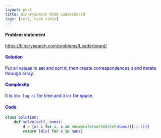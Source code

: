 ```yaml
---
layout: post
title: BinarySearch 0296 Leaderboard
tags: [sort, hash table]
---
```


#### Problem statement

<a href="https://binarysearch.com/problems/Leaderboard/"> <font color = blue>https://binarysearch.com/problems/Leaderboard/

#### Solution
Put all values to set and sort it, then create correspondences `d` and iterate through array.

#### Complexity
It is `O(n log n)` for time and `O(n)` for space.

#### Code
```python
class Solution:
    def solve(self, nums):
        d = {x: i for i, x in enumerate(sorted(set(nums))[::-1])}
        return [d[x] for x in nums]
```
